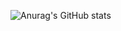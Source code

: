 ![Anurag's GitHub stats](https://github-readme-stats.vercel.app/api?username=sergiomgm&show_icons=true&theme=dark)
